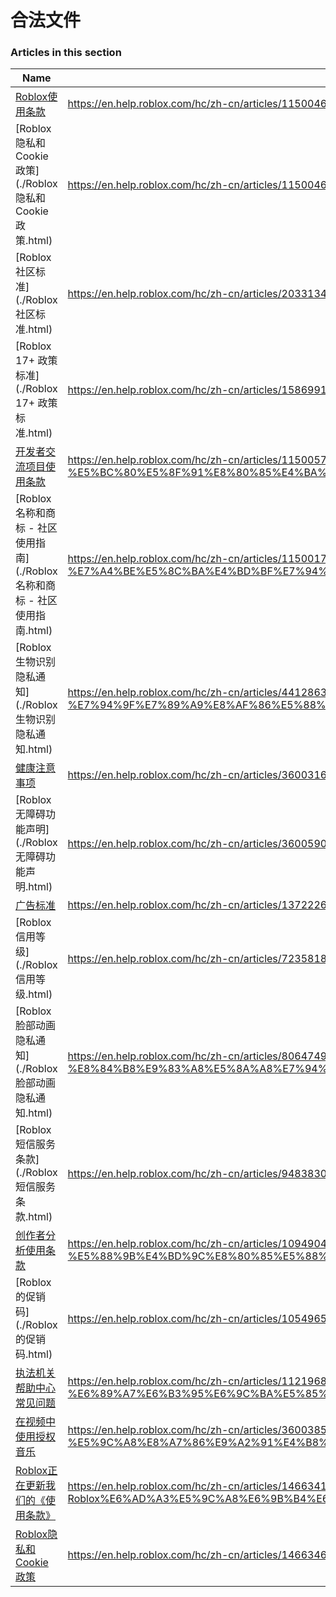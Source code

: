 # 合法文件  
### Articles in this section
Name|URL
-|-
[Roblox使用条款](./Roblox使用条款.html) |https://en.help.roblox.com/hc/zh-cn/articles/115004647846-Roblox%E4%BD%BF%E7%94%A8%E6%9D%A1%E6%AC%BE
[Roblox 隐私和 Cookie 政策](./Roblox 隐私和 Cookie 政策.html) |https://en.help.roblox.com/hc/zh-cn/articles/115004630823-Roblox-%E9%9A%90%E7%A7%81%E5%92%8C-Cookie-%E6%94%BF%E7%AD%96
[Roblox 社区标准](./Roblox 社区标准.html) |https://en.help.roblox.com/hc/zh-cn/articles/203313410-Roblox-%E7%A4%BE%E5%8C%BA%E6%A0%87%E5%87%86
[Roblox 17+ 政策标准](./Roblox 17+ 政策标准.html) |https://en.help.roblox.com/hc/zh-cn/articles/15869919570708-Roblox-17-%E6%94%BF%E7%AD%96%E6%A0%87%E5%87%86
[开发者交流项目使用条款](./开发者交流项目使用条款.html) |https://en.help.roblox.com/hc/zh-cn/articles/115005718246-%E5%BC%80%E5%8F%91%E8%80%85%E4%BA%A4%E6%B5%81%E9%A1%B9%E7%9B%AE%E4%BD%BF%E7%94%A8%E6%9D%A1%E6%AC%BE
[Roblox 名称和商标 - 社区使用指南](./Roblox 名称和商标 - 社区使用指南.html) |https://en.help.roblox.com/hc/zh-cn/articles/115001708126-Roblox-%E5%90%8D%E7%A7%B0%E5%92%8C%E5%95%86%E6%A0%87-%E7%A4%BE%E5%8C%BA%E4%BD%BF%E7%94%A8%E6%8C%87%E5%8D%97
[Roblox 生物识别隐私通知](./Roblox 生物识别隐私通知.html) |https://en.help.roblox.com/hc/zh-cn/articles/4412863575316-Roblox-%E7%94%9F%E7%89%A9%E8%AF%86%E5%88%AB%E9%9A%90%E7%A7%81%E9%80%9A%E7%9F%A5
[健康注意事项](./健康注意事项.html) |https://en.help.roblox.com/hc/zh-cn/articles/360031603131-%E5%81%A5%E5%BA%B7%E6%B3%A8%E6%84%8F%E4%BA%8B%E9%A1%B9
[Roblox 无障碍功能声明](./Roblox 无障碍功能声明.html) |https://en.help.roblox.com/hc/zh-cn/articles/360059080071-Roblox-%E6%97%A0%E9%9A%9C%E7%A2%8D%E5%8A%9F%E8%83%BD%E5%A3%B0%E6%98%8E
[广告标准](./广告标准.html) |https://en.help.roblox.com/hc/zh-cn/articles/13722260778260-%E5%B9%BF%E5%91%8A%E6%A0%87%E5%87%86
[Roblox 信用等级](./Roblox 信用等级.html) |https://en.help.roblox.com/hc/zh-cn/articles/7235818866964-Roblox-%E4%BF%A1%E7%94%A8%E7%AD%89%E7%BA%A7
[Roblox 脸部动画隐私通知](./Roblox 脸部动画隐私通知.html) |https://en.help.roblox.com/hc/zh-cn/articles/8064749848980-Roblox-%E8%84%B8%E9%83%A8%E5%8A%A8%E7%94%BB%E9%9A%90%E7%A7%81%E9%80%9A%E7%9F%A5
[Roblox 短信服务条款](./Roblox 短信服务条款.html) |https://en.help.roblox.com/hc/zh-cn/articles/9483830673556-Roblox-%E7%9F%AD%E4%BF%A1%E6%9C%8D%E5%8A%A1%E6%9D%A1%E6%AC%BE
[创作者分析使用条款](./创作者分析使用条款.html) |https://en.help.roblox.com/hc/zh-cn/articles/10949046065044-%E5%88%9B%E4%BD%9C%E8%80%85%E5%88%86%E6%9E%90%E4%BD%BF%E7%94%A8%E6%9D%A1%E6%AC%BE
[Roblox 的促销码](./Roblox 的促销码.html) |https://en.help.roblox.com/hc/zh-cn/articles/10549651908244-Roblox-%E7%9A%84%E4%BF%83%E9%94%80%E7%A0%81
[执法机关帮助中心常见问题](./执法机关帮助中心常见问题.html) |https://en.help.roblox.com/hc/zh-cn/articles/11219680442260-%E6%89%A7%E6%B3%95%E6%9C%BA%E5%85%B3%E5%B8%AE%E5%8A%A9%E4%B8%AD%E5%BF%83%E5%B8%B8%E8%A7%81%E9%97%AE%E9%A2%98
[在视频中使用授权音乐](./在视频中使用授权音乐.html) |https://en.help.roblox.com/hc/zh-cn/articles/360038525351-%E5%9C%A8%E8%A7%86%E9%A2%91%E4%B8%AD%E4%BD%BF%E7%94%A8%E6%8E%88%E6%9D%83%E9%9F%B3%E4%B9%90
[Roblox正在更新我们的《使用条款》](./Roblox正在更新我们的《使用条款》.html) |https://en.help.roblox.com/hc/zh-cn/articles/14663412502676-Roblox%E6%AD%A3%E5%9C%A8%E6%9B%B4%E6%96%B0%E6%88%91%E4%BB%AC%E7%9A%84-%E4%BD%BF%E7%94%A8%E6%9D%A1%E6%AC%BE-
[Roblox隐私和Cookie政策](./Roblox隐私和Cookie政策.html) |https://en.help.roblox.com/hc/zh-cn/articles/14663460303380-Roblox%E9%9A%90%E7%A7%81%E5%92%8CCookie%E6%94%BF%E7%AD%96